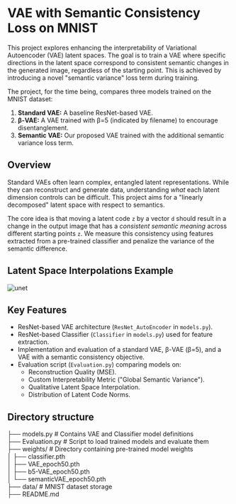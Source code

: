 # VAE with Semantic Consistency Loss on MNIST

This project explores enhancing the interpretability of Variational Autoencoder (VAE) latent spaces. The goal is to train a VAE where specific directions in the latent space correspond to consistent semantic changes in the generated image, regardless of the starting point. This is achieved by introducing a novel "semantic variance" loss term during training.

The project, for the time being, compares three models trained on the MNIST dataset:
1.  **Standard VAE:** A baseline ResNet-based VAE.
2.  **β-VAE:** A VAE trained with β=5 (indicated by filename) to encourage disentanglement.
3.  **Semantic VAE:** Our proposed VAE trained with the additional semantic variance loss term.

## Overview

Standard VAEs often learn complex, entangled latent representations. While they can reconstruct and generate data, understanding *what* each latent dimension controls can be difficult. This project aims for a "linearly decomposed" latent space with respect to semantics.

The core idea is that moving a latent code `z` by a vector `d` should result in a change in the output image that has a *consistent semantic meaning* across different starting points `z`. We measure this consistency using features extracted from a pre-trained classifier and penalize the variance of the semantic difference.

## Latent Space Interpolations Example
![unet](Examples/example2.png)


## Key Features

*   ResNet-based VAE architecture (`ResNet_AutoEncoder` in `models.py`).
*   ResNet-based Classifier (`Classifier` in `models.py`) used for feature extraction.
*   Implementation and evaluation of a standard VAE, β-VAE (β=5), and a VAE with a semantic consistency objective.
*   Evaluation script (`Evaluation.py`) comparing models on:
    *   Reconstruction Quality (MSE).
    *   Custom Interpretability Metric ("Global Semantic Variance").
    *   Qualitative Latent Space Interpolation.
    *   Distribution of Latent Code Norms.

## Directory structure

├── models.py             # Contains VAE and Classifier model definitions  
├── Evaluation.py         # Script to load trained models and evaluate them   
├── weights/              # Directory containing pre-trained model weights  
│   ├── classifier.pth  
│   ├── VAE_epoch50.pth  
│   ├── b5-VAE_epoch50.pth  
│   └── semanticVAE_epoch50.pth  
├── data/                 # MNIST dataset storage  
├── README.md             
  

